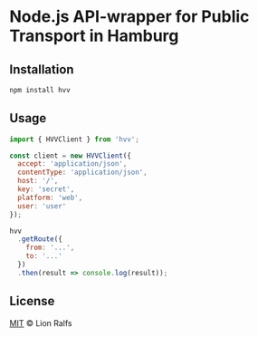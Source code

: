 # Node.js API-wrapper for Public Transport in Hamburg

## Installation

```bash
npm install hvv
```

## Usage

```js
import { HVVClient } from 'hvv';

const client = new HVVClient({
  accept: 'application/json',
  contentType: 'application/json',
  host: '/',
  key: 'secret',
  platform: 'web',
  user: 'user'
});

hvv
  .getRoute({
    from: '...',
    to: '...'
  })
  .then(result => console.log(result));
```

## License

[MIT](LICENSE) © Lion Ralfs
